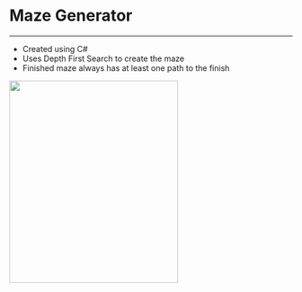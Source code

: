 # Maze Generator
--- 

- Created using C#
- Uses Depth First Search to create the maze
- Finished maze always has at least one path to the finish

<img src="https://media.giphy.com/media/YSZ1p77IgrnUXgCPbo/giphy.gif" width="300" height="360" />

 
